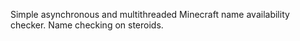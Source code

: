 Simple asynchronous and multithreaded Minecraft name availability checker. Name checking on steroids.
